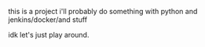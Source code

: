 this is a project 
i'll probably do something with python 
and jenkins/docker/and stuff 

idk let's just play around. 
